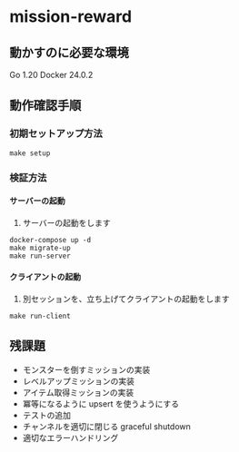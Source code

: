 # mission-reward

## 動かすのに必要な環境

Go 1.20
Docker 24.0.2

## 動作確認手順

### 初期セットアップ方法

```
make setup
```

### 検証方法

#### サーバーの起動

1. サーバーの起動をします

```
docker-compose up -d
make migrate-up
make run-server
```

#### クライアントの起動

1. 別セッションを、立ち上げてクライアントの起動をします

```
make run-client
```

## 残課題

- モンスターを倒すミッションの実装
- レベルアップミッションの実装
- アイテム取得ミッションの実装
- 冪等になるように upsert を使うようにする
- テストの追加
- チャンネルを適切に閉じる graceful shutdown
- 適切なエラーハンドリング
